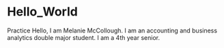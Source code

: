 # Hello_World
Practice
Hello, I am Melanie McCollough. 
I am an accounting and business analytics double major student. 
I am a 4th year senior. 
